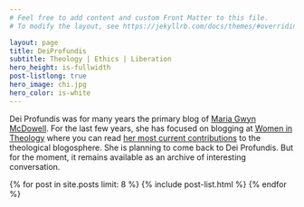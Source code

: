 ```yaml
---
# Feel free to add content and custom Front Matter to this file.
# To modify the layout, see https://jekyllrb.com/docs/themes/#overriding-theme-defaults

layout: page
title: DeiProfundis
subtitle: Theology | Ethics | Liberation
hero_height: is-fullwidth
post-listlong: true
hero_image: chi.jpg
hero_color: is-white
---
```


Dei Profundis was for many years the primary blog of <a href="http://mariagwyn.com/">Maria Gwyn McDowell</a>. For the last few years, she has focused on blogging at <a href="https://womenintheology.org/">Women in Theology</a> where you can read <a href="https://womenintheology.org/author/mariagwyn/">her most current contributions</a> to the theological blogosphere. She is planning to come back to Dei Profundis. But for the moment, it remains available as an archive of interesting conversation.

{% for post in site.posts limit: 8 %}
{% include post-list.html %}
{% endfor %}
